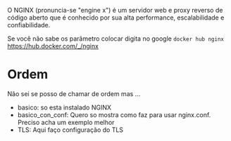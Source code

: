 O NGINX (pronuncia-se "engine x") é um servidor web e proxy reverso de código aberto que é conhecido por sua alta performance, escalabilidade e confiabilidade.


Se você não sabe os parâmetro  colocar digita no google `docker hub nginx`
https://hub.docker.com/_/nginx



# Ordem 

Não sei se posso de chamar de ordem mas ... 
 - basico: so esta instalado NGINX
 - basico_con_conf: Quero so mostra como faz para usar nginx.conf. Preciso acha um exemplo melhor
 - TLS: Aqui faço configuração do TLS